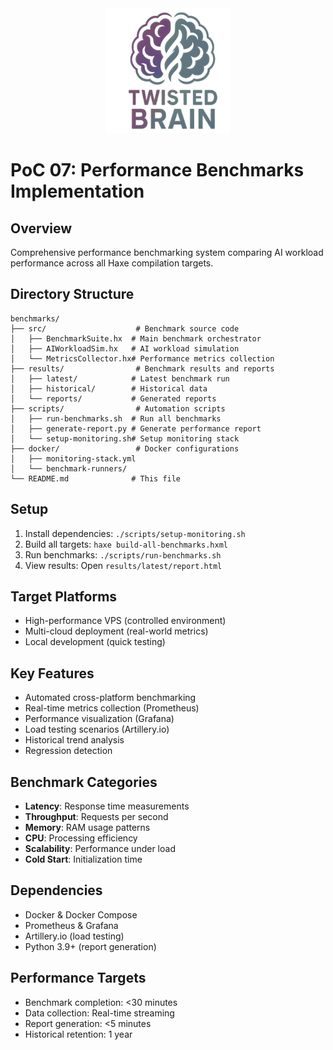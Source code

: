 <div align="center">
  <img src="../../../assets/logo.png" alt="Agentic Haxe Logo" width="200" height="200">
</div>

# PoC 07: Performance Benchmarks Implementation

## Overview
Comprehensive performance benchmarking system comparing AI workload performance across all Haxe compilation targets.

## Directory Structure
```
benchmarks/
├── src/                    # Benchmark source code
│   ├── BenchmarkSuite.hx  # Main benchmark orchestrator
│   ├── AIWorkloadSim.hx   # AI workload simulation
│   └── MetricsCollector.hx# Performance metrics collection
├── results/                # Benchmark results and reports
│   ├── latest/            # Latest benchmark run
│   ├── historical/        # Historical data
│   └── reports/           # Generated reports
├── scripts/                # Automation scripts
│   ├── run-benchmarks.sh  # Run all benchmarks
│   ├── generate-report.py # Generate performance report
│   └── setup-monitoring.sh# Setup monitoring stack
├── docker/                 # Docker configurations
│   ├── monitoring-stack.yml
│   └── benchmark-runners/
└── README.md              # This file
```

## Setup
1. Install dependencies: `./scripts/setup-monitoring.sh`
2. Build all targets: `haxe build-all-benchmarks.hxml`
3. Run benchmarks: `./scripts/run-benchmarks.sh`
4. View results: Open `results/latest/report.html`

## Target Platforms
- High-performance VPS (controlled environment)
- Multi-cloud deployment (real-world metrics)
- Local development (quick testing)

## Key Features
- Automated cross-platform benchmarking
- Real-time metrics collection (Prometheus)
- Performance visualization (Grafana)
- Load testing scenarios (Artillery.io)
- Historical trend analysis
- Regression detection

## Benchmark Categories
- **Latency**: Response time measurements
- **Throughput**: Requests per second
- **Memory**: RAM usage patterns
- **CPU**: Processing efficiency
- **Scalability**: Performance under load
- **Cold Start**: Initialization time

## Dependencies
- Docker & Docker Compose
- Prometheus & Grafana
- Artillery.io (load testing)
- Python 3.9+ (report generation)

## Performance Targets
- Benchmark completion: <30 minutes
- Data collection: Real-time streaming
- Report generation: <5 minutes
- Historical retention: 1 year